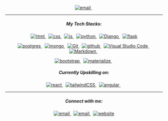 <p align="center">
  <a href="/">
     <img  src="https://res.cloudinary.com/dktp8kmgf/image/upload/v1655709016/README/LinkedIn_Cover_1584x396_px_1_etpf0m.png" alt="email">
  <a/>&nbsp;
    <p/>
    



<hr><h5 align="center">My Tech Stacks:</h5>

<p align="center">
  <a href="/">
     <img  src="https://img.shields.io/badge/HTML5-747372?style=for-the-badge&logo=HTML5&logoColor=F8B8E5" alt="html">
  <a/>&nbsp;
  <a href="/">
     <img  src="https://img.shields.io/badge/CSS3-747372?style=for-the-badge&logo=CSS3&logoColor=F8B8E5" alt="css">
  <a/>&nbsp;
  <a href="/">
     <img  src="https://img.shields.io/badge/JavaScript-747372?style=for-the-badge&logo=JavaScript&logoColor=F8B8E5" alt="js">
  <a/>&nbsp;
     <a href="/">
     <img  src="https://img.shields.io/badge/Python-747372?style=for-the-badge&logo=Python&logoColor=F8B8E5" alt="python">
  <a/>&nbsp;
   <a href="/">
     <img  src="https://img.shields.io/badge/Django-747372?style=for-the-badge&logo=Django&logoColor=F8B8E5" alt="Django">
   <a/>&nbsp;
   <a href="/">
     <img  src="https://img.shields.io/badge/Flask-747372?style=for-the-badge&logo=Flask&logoColor=F8B8E5" alt="flask">
   <a/>
<p/>
    
    
     
<p align="center">
  
   <a href="/">
     <img  src="https://img.shields.io/badge/PostgreSQL-747372?style=for-the-badge&logo=PostgreSQL&logoColor=F8B8E5" alt="postgres">
   <a/>&nbsp;
   <a href="/">
     <img  src="https://img.shields.io/badge/MongoDB-747372?style=for-the-badge&logo=MongoDB&logoColor=F8B8E5" alt="mongo">
   <a/>&nbsp;
    <a href="/">
     <img  src="https://img.shields.io/badge/Git-747372?style=for-the-badge&logo=Git&logoColor=F8B8E5" alt="Git">
   <a/>&nbsp;
    <a href="/">
     <img  src="https://img.shields.io/badge/Github-747372?style=for-the-badge&logo=Github&logoColor=F8B8E5" alt="github">
   <a/>&nbsp;
      <a href="/">
     <img  src="https://img.shields.io/badge/Visual Studio Code-747372?style=for-the-badge&logo=Visual Studio Code&logoColor=F8B8E5" alt="Visual Studio Code">
   <a/>&nbsp;
   <a href="/">
     <img  src="https://img.shields.io/badge/Markdown-747372?style=for-the-badge&logo=Markdown&logoColor=F8B8E5" alt="Markdown">
   <a/>&nbsp;
  <p/>
     
 <p align="center">
   <a href="/">
     <img  src="https://img.shields.io/badge/Bootstrap-747372?style=for-the-badge&logo=Bootstrap&logoColor=F8B8E5" alt="bootstrap">
   <a/>&nbsp;
   <a href="/">
     <img  src="https://img.shields.io/badge/Materialize-747372?style=for-the-badge&logoColor=F8B8E5" alt="materialize">
   <a/>&nbsp;   
  <p/>

 <h5 align="center">Currently Upskilling on:</h5>
     <p align="center">
  <a href="/">
     <img  src="https://img.shields.io/badge/React-747372?style=for-the-badge&logo=React&logoColor=F8B8E5" alt="react">
  <a/>&nbsp;
    <a href="/">
     <img  src="https://img.shields.io/badge/Tailwind CSS-747372?style=for-the-badge&logo=Tailwind CSS&logoColor=F8B8E5" alt="tailwindCSS">
  <a/>&nbsp;
      <a href="/">
     <img  src="https://img.shields.io/badge/Angular JS-747372?style=for-the-badge&logo=Angular&logoColor=F8B8E5" alt="angular">
  <a/>&nbsp;
    <p/>
                
<hr><h5 align="center">Connect with me:</h5>

<p align="center">
  <a href="mailto:kas.bogucka@gmail.com">
     <img  src="https://img.shields.io/badge/email-747372?style=for-the-badge&logo=gmail&logoColor=F8B8E5" alt="email">
  <a/>&nbsp;
  <a href="https://www.linkedin.com/in/kasbogucka/">
     <img  src="https://img.shields.io/badge/linkedin-747372?style=for-the-badge&logo=linkedin&logoColor=F8B8E5" alt="email">
  <a/>&nbsp;
  <a href="https://www.youtube.com/c/BeeZeeBeeLivingTheDream/videos">
     <img  src="https://img.shields.io/badge/YouTube-747372?style=for-the-badge&logo=youtube&logoColor=F8B8E5" alt="website">
  <a/>
<p/>


    
    
    

   
